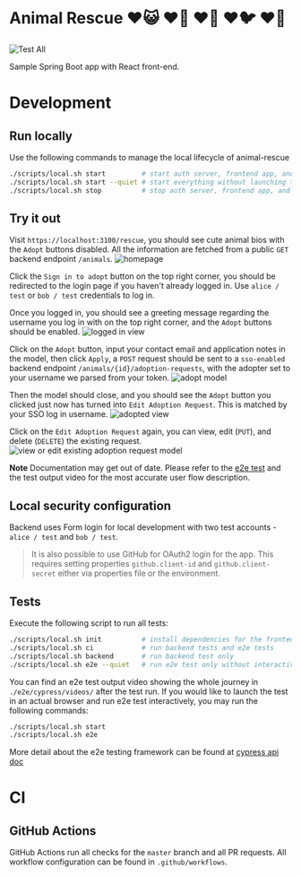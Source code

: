 # Animal Rescue ♥️😺 ♥️🐶 ♥️🐰 ♥️🐦 ♥️🐹
![Test All](https://github.com/alek-sys/animal-rescue/workflows/Test%20All/badge.svg?branch=main)

Sample Spring Boot app with React front-end.   

# Development

## Run locally 
Use the following commands to manage the local lifecycle of animal-rescue
```bash
./scripts/local.sh start         # start auth server, frontend app, and backend app
./scripts/local.sh start --quiet # start everything without launching the app in browser, and redirects all output to `./scripts/out/`
./scripts/local.sh stop          # stop auth server, frontend app, and backend app. You would only need to do this if you start the app in quiet mode.
```

## Try it out
Visit `https://localhost:3100/rescue`, you should see cute animal bios with the `Adopt` buttons disabled. All the information are fetched from a public `GET` backend endpoint `/animals`. 
![homepage](./docs/images/homepage.png)

Click the `Sign in to adopt` button on the top right corner, you should be redirected to the login page if you haven't already logged in. Use `alice / test` or `bob / test` credentials to log in. 

Once you logged in, you should see a greeting message regarding the username you log in with on the top right corner, and the `Adopt` buttons should be enabled.
![logged in view](./docs/images/logged-in.png)

Click on the `Adopt` button, input your contact email and application notes in the model, then click `Apply`, a `POST` request should be sent to a `sso-enabled` backend endpoint `/animals/{id}/adoption-requests`, with the adopter set to your username we parsed from your token.
![adopt model](./docs/images/adopt.png)   

Then the model should close, and you should see the `Adopt` button you clicked just now has turned into `Edit Adoption Request`. This is matched by your SSO log in username.
![adopted view](./docs/images/adopted.png)   

Click on the `Edit Adoption Request` again, you can view, edit (`PUT`), and delete (`DELETE`) the existing request.
![view or edit existing adoption request model](./docs/images/edit-or-delete.png)   

**Note**
Documentation may get out of date. Please refer to the [e2e test](./e2e/cypress/integration/) and the test output video for the most accurate user flow description.

## Local security configuration
Backend uses Form login for local development with two test accounts - `alice / test` and `bob / test`. 

> It is also possible to use GitHub for OAuth2 login for the app. This requires setting properties `github.client-id` and `github.client-secret` either via properties file or the environment.

## Tests
Execute the following script to run all tests:
```bash
./scripts/local.sh init          # install dependencies for the frontend folder and the e2e folder
./scripts/local.sh ci            # run backend tests and e2e tests
./scripts/local.sh backend       # run backend test only
./scripts/local.sh e2e --quiet   # run e2e test only without interactive mode
```

You can find an e2e test output video showing the whole journey in `./e2e/cypress/videos/` after the test run. 
If you would like to launch the test in an actual browser and run e2e test interactively, you may run the following commands:
```bash
./scripts/local.sh start
./scripts/local.sh e2e
``` 
More detail about the e2e testing framework can be found at [cypress api doc](https://docs.cypress.io/api/api/table-of-contents.html) 

# CI

## GitHub Actions
GitHub Actions run all checks for the `master` branch and all PR requests. All workflow configuration can be found in `.github/workflows`.
